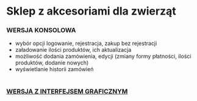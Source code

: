 # Sklep z akcesoriami dla zwierząt
### WERSJA KONSOLOWA
- wybór opcji logowanie, rejestracja, zakup bez rejestracji
- załadowanie ilości produktów, ich aktualizacja
- możliwość dodania zamówienia, edycji (zmiany formy płatności, ilości produktów, dodanie nowych)
- wyświetlanie historii zamówień
<br></br>
### [WERSJA Z INTERFEJSEM GRAFICZNYM](https://github.com/MariaBrodowska/graficzny_sklep_internetowy)
